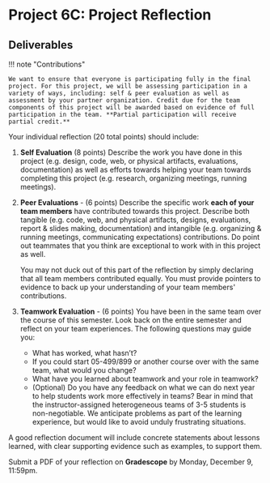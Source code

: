 # Project 6C: Project Reflection

## Deliverables

!!! note "Contributions"

    We want to ensure that everyone is participating fully in the final project. For this project, we will be assessing participation in a variety of ways, including: self & peer evaluation as well as assessment by your partner organization. Credit due for the team components of this project will be awarded based on evidence of full participation in the team. **Partial participation will receive partial credit.**

Your individual reflection (20 total points) should include:

1. **Self Evaluation** (8 points)
Describe the work you have done in this project (e.g. design, code, web, or physical artifacts, evaluations, documentation) as well as efforts towards helping your team towards completing this project (e.g. research, organizing meetings, running meetings).

2. **Peer Evaluations** - (6 points)
Describe the specific work **each of your team members** have contributed towards this project. Describe both tangible (e.g. code, web, and physical artifacts, designs, evaluations, report & slides making, documentation) and intangible (e.g. organizing & running meetings, communicating expectations) contributions. Do point out teammates that you think are exceptional to work with in this project as well. 

    You may not duck out of this part of the reflection by simply declaring that all team members contributed equally. You must provide pointers to evidence to back up your understanding of your team members' contributions.

3.	**Teamwork Evaluation** - (6 points)
    You have been in the same team over the course of this semester. Look back on the entire semester and reflect on your team experiences. The following questions may guide you: 
    - What has worked, what hasn’t? 
    - If you could start 05-499/899 or another course over with the same team, what would you change? 
    - What have you learned about teamwork and your role in teamwork?
    - (Optional) Do you have any feedback on what we can do next year to help students work more effectively in teams? Bear in mind that the instructor-assigned heterogeneous teams of 3-5 students is non-negotiable. We anticipate problems as part of the learning experience, but would like to avoid unduly frustrating situations.

A good reflection document will include concrete statements about lessons learned, with clear supporting evidence such as examples, to support them. 

Submit a PDF of your reflection on **Gradescope** by Monday, December 9, 11:59pm.

